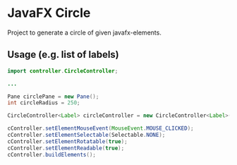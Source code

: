 # JavaFX Circle
Project to generate a circle of given javafx-elements.

## Usage (e.g. list of labels)
```java
import controller.CircleController;

...

Pane circlePane = new Pane();
int circleRadius = 250;

CircleController<Label> circleController = new CircleController<Label>(labelList, circlePane, circleRadius);

cController.setElementMouseEvent(MouseEvent.MOUSE_CLICKED);
cController.setElementSelectable(Selectable.NONE);
cController.setElementRotatable(true);
cController.setElementReadable(true);
cController.buildElements();
```
